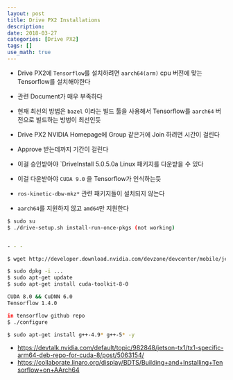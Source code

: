 ```yaml
---
layout: post
title: Drive PX2 Installations
description: 
date: 2018-03-27
categories: [Drive PX2]
tags: []
use_math: true
---
```


- Drive PX2에 `Tensorflow`를 설치하려면 `aarch64(arm)` cpu 버전에 맞는 Tensorflow를 설치해야한다
 - 관련 Document가 매우 부족하다
 - 현재 최선의 방법은 `bazel` 이라는 빌드 툴을 사용해서 Tensorflow를 `aarch64` 버전으로 빌드하는 방벙이 최선인듯


- Drive PX2 NVIDIA Homepage에 Group 같은거에 Join 하려면 시간이 걸린다
 - Approve 받는데까지 기간이 걸린다
 - 이걸 승인받아야 `DriveInstall 5.0.5.0a Linux 패키지를 다운받을 수 있다
  - 이걸 다운받아야 `CUDA 9.0` 을 Tensorflow가 인식하는듯


- `ros-kinetic-dbw-mkz*` 관련 패키지들이 설치되지 않는다
 - `aarch64`를 지원하지 않고 `amd64`만 지원한다


```bash
$ sudo su
$ ./drive-setup.sh install-run-once-pkgs (not working)


- - -

$ wget http://developer.download.nvidia.com/devzone/devcenter/mobile/jetpack_l4t/006/linux-x64/cuda-repo-l4t-8-0-local_8.0.34-1_arm64.deb

$ sudo dpkg -i ...
$ sudo apt-get update
$ sudo apt-get install cuda-toolkit-8-0
```


```bash
CUDA 8.0 && CuDNN 6.0
Tensorflow 1.4.0

in tensorflow github repo
$ ./configure

$ sudo apt-get install g++-4.9* g++-5* -y

```

- <https://devtalk.nvidia.com/default/topic/982848/jetson-tx1/tx1-specific-arm64-deb-repo-for-cuda-8/post/5063154/>
- <https://collaborate.linaro.org/display/BDTS/Building+and+Installing+Tensorflow+on+AArch64>
